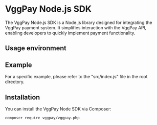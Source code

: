 # VggPay Node.js SDK

The VggPay Node.js SDK is a Node.js  library designed for integrating the VggPay payment system. It simplifies interaction with the VggPay API, enabling developers to quickly implement payment functionality.

## Usage environment
 

## Example
For a specific example, please refer to the "src/index.js" file in the root directory.


## Installation
You can install the VggPay Node SDK via Composer:

```bash
composer require vggpay/vggpay.php


